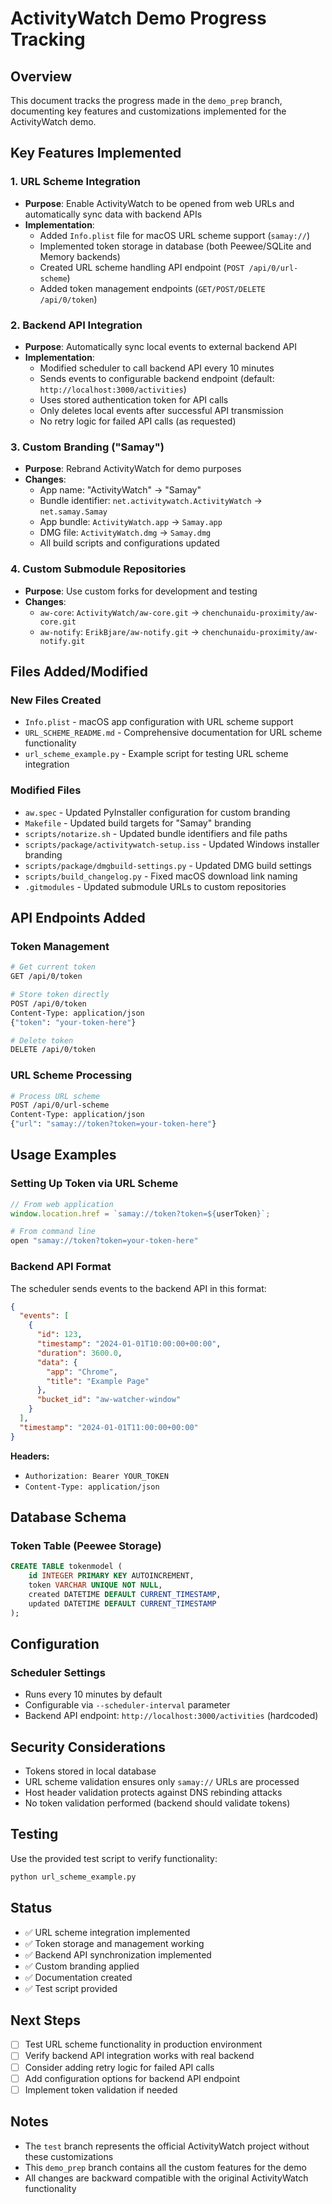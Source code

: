 # ActivityWatch Demo Progress Tracking

## Overview
This document tracks the progress made in the `demo_prep` branch, documenting key features and customizations implemented for the ActivityWatch demo.

## Key Features Implemented

### 1. URL Scheme Integration
- **Purpose**: Enable ActivityWatch to be opened from web URLs and automatically sync data with backend APIs
- **Implementation**: 
  - Added `Info.plist` file for macOS URL scheme support (`samay://`)
  - Implemented token storage in database (both Peewee/SQLite and Memory backends)
  - Created URL scheme handling API endpoint (`POST /api/0/url-scheme`)
  - Added token management endpoints (`GET/POST/DELETE /api/0/token`)

### 2. Backend API Integration
- **Purpose**: Automatically sync local events to external backend API
- **Implementation**:
  - Modified scheduler to call backend API every 10 minutes
  - Sends events to configurable backend endpoint (default: `http://localhost:3000/activities`)
  - Uses stored authentication token for API calls
  - Only deletes local events after successful API transmission
  - No retry logic for failed API calls (as requested)

### 3. Custom Branding ("Samay")
- **Purpose**: Rebrand ActivityWatch for demo purposes
- **Changes**:
  - App name: "ActivityWatch" → "Samay"
  - Bundle identifier: `net.activitywatch.ActivityWatch` → `net.samay.Samay`
  - App bundle: `ActivityWatch.app` → `Samay.app`
  - DMG file: `ActivityWatch.dmg` → `Samay.dmg`
  - All build scripts and configurations updated

### 4. Custom Submodule Repositories
- **Purpose**: Use custom forks for development and testing
- **Changes**:
  - `aw-core`: `ActivityWatch/aw-core.git` → `chenchunaidu-proximity/aw-core.git`
  - `aw-notify`: `ErikBjare/aw-notify.git` → `chenchunaidu-proximity/aw-notify.git`

## Files Added/Modified

### New Files Created
- `Info.plist` - macOS app configuration with URL scheme support
- `URL_SCHEME_README.md` - Comprehensive documentation for URL scheme functionality
- `url_scheme_example.py` - Example script for testing URL scheme integration

### Modified Files
- `aw.spec` - Updated PyInstaller configuration for custom branding
- `Makefile` - Updated build targets for "Samay" branding
- `scripts/notarize.sh` - Updated bundle identifiers and file paths
- `scripts/package/activitywatch-setup.iss` - Updated Windows installer branding
- `scripts/package/dmgbuild-settings.py` - Updated DMG build settings
- `scripts/build_changelog.py` - Fixed macOS download link naming
- `.gitmodules` - Updated submodule URLs to custom repositories

## API Endpoints Added

### Token Management
```bash
# Get current token
GET /api/0/token

# Store token directly
POST /api/0/token
Content-Type: application/json
{"token": "your-token-here"}

# Delete token
DELETE /api/0/token
```

### URL Scheme Processing
```bash
# Process URL scheme
POST /api/0/url-scheme
Content-Type: application/json
{"url": "samay://token?token=your-token-here"}
```

## Usage Examples

### Setting Up Token via URL Scheme
```javascript
// From web application
window.location.href = `samay://token?token=${userToken}`;
```

```bash
# From command line
open "samay://token?token=your-token-here"
```

### Backend API Format
The scheduler sends events to the backend API in this format:
```json
{
  "events": [
    {
      "id": 123,
      "timestamp": "2024-01-01T10:00:00+00:00",
      "duration": 3600.0,
      "data": {
        "app": "Chrome",
        "title": "Example Page"
      },
      "bucket_id": "aw-watcher-window"
    }
  ],
  "timestamp": "2024-01-01T11:00:00+00:00"
}
```

**Headers:**
- `Authorization: Bearer YOUR_TOKEN`
- `Content-Type: application/json`

## Database Schema

### Token Table (Peewee Storage)
```sql
CREATE TABLE tokenmodel (
    id INTEGER PRIMARY KEY AUTOINCREMENT,
    token VARCHAR UNIQUE NOT NULL,
    created DATETIME DEFAULT CURRENT_TIMESTAMP,
    updated DATETIME DEFAULT CURRENT_TIMESTAMP
);
```

## Configuration

### Scheduler Settings
- Runs every 10 minutes by default
- Configurable via `--scheduler-interval` parameter
- Backend API endpoint: `http://localhost:3000/activities` (hardcoded)

## Security Considerations
- Tokens stored in local database
- URL scheme validation ensures only `samay://` URLs are processed
- Host header validation protects against DNS rebinding attacks
- No token validation performed (backend should validate tokens)

## Testing
Use the provided test script to verify functionality:
```bash
python url_scheme_example.py
```

## Status
- ✅ URL scheme integration implemented
- ✅ Token storage and management working
- ✅ Backend API synchronization implemented
- ✅ Custom branding applied
- ✅ Documentation created
- ✅ Test script provided

## Next Steps
- [ ] Test URL scheme functionality in production environment
- [ ] Verify backend API integration works with real backend
- [ ] Consider adding retry logic for failed API calls
- [ ] Add configuration options for backend API endpoint
- [ ] Implement token validation if needed

## Notes
- The `test` branch represents the official ActivityWatch project without these customizations
- This `demo_prep` branch contains all the custom features for the demo
- All changes are backward compatible with the original ActivityWatch functionality
